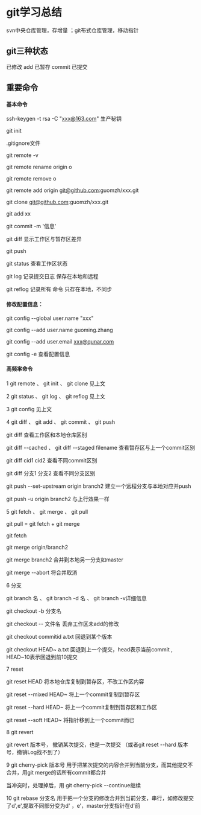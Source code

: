 # git学习总结

svn中央仓库管理，存增量 ；git布式仓库管理，移动指针

## git三种状态

已修改  add   已暂存  commit  已提交

## 重要命令

#### 基本命令

ssh-keygen -t rsa -C "xxx@163.com"  生产秘钥

git init

.gitignore文件

git remote -v

git remote rename origin o

git remote remove o

git remote add origin git@github.com:guomzh/xxx.git

git clone git@github.com:guomzh/xxx.git

git add xx

git commit  -m '信息'

git diff 显示工作区与暂存区差异

git push

git status  查看工作区状态

git log  记录提交日志  保存在本地和远程

git reflog  记录所有 命令   只存在本地，不同步

#### 修改配置信息：

git config --global user.name "xxx"

git  config --add user.name guoming.zhang

git config --add user.email xxx@qunar.com

git config -e 查看配置信息

#### 高频率命令

1    git remote   、  git init  、  git   clone 见上文

2    git status   、 git log   、 git reflog  见上文

3    git config  见上文

4    git diff 、 git add 、 git commit 、 git push

git diff  查看工作区和本地仓库区别

git diff  --cached  、 git diff --staged  filename 查看暂存区与上一个commit区别

git diff  cid1 cid2  查看不同commit区别

git diff  分支1  分支2  查看不同分支区别

git push --set-upstream origin branch2  建立一个远程分支与本地对应并push

git push -u origin branch2  与上行效果一样

5    git fetch  、 git  merge 、 git pull

 git pull =  git fetch + git merge

git fetch

git merge  origin/branch2

git merge branch2  合并到本地另一分支如master

git merge  --abort 将合并取消

6 分支

git branch 名  、  git branch  -d 名 、 git branch -v详细信息

git checkout -b 分支名

git checkout --  文件名   丢弃工作区未add的修改

git checkout  commitid  a.txt   回退到某个版本 

git checkout HEAD~  a.txt  回退到上一个提交，head表示当前commit ,   HEAD~10表示回退到前10提交

7  reset

git reset HEAD  将本地仓库复制到暂存区，不改工作区内容

git reset --mixed HEAD~   将上一个commit复制到暂存区

git reset --hard HEAD~ 将上一个commit复制到暂存区和工作区

git reset --soft HEAD~ 将指针移到上一个commit而已

8 git  revert

git  revert  版本号， 撤销某次提交，也是一次提交   （或者git reset --hard 版本号，撤销Log找不到了）

9 git cherry-pick  版本号   用于把某次提交的内容合并到当前分支，而其他提交不合并，用git merge的话所有commit都合并

当冲突时，处理掉后，用  git  cherry-pick  --continue继续

10  git  rebase 分支名    用于把一个分支的修改合并到当前分支，串行，如修改提交了d',e',提取不同部分变为d' ，e'，master分支指针在d'前

